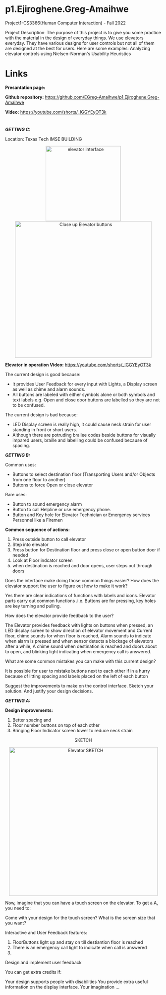 # p1.Ejiroghene.Greg-Amaihwe
Project1-CS3366(Human Computer Interaction) - Fall 2022

Project Description:
The purpose of this project is to give you some practice with the material in the design of everyday things.
We use elevators everyday. They have various designs for user controls but not all of them are designed at the best for users. Here are some examples: Analyzing elevator controls using Nielsen-Norman's Usability Heuristics

# Links

__Presantation page:__ 

__Github repository:__ https://github.com/EGreg-Amaihwe/p1.Ejiroghene.Greg-Amaihwe

__Video:__ https://youtube.com/shorts/_IGGYEyOT3k




#

***GETTING C:***

Location: Texas Tech IMSE BUILDING 

<p align="center">
<img width="242" alt="elevator interface" src="https://user-images.githubusercontent.com/114527383/192911667-9ada211f-7a39-4b31-8e7e-def40e3edf1a.png">              <img width="440" alt="Close up Elevator buttons" src="https://user-images.githubusercontent.com/114527383/192912020-f4230b61-7781-420a-a29a-b3297bb869ec.png">
</p>



__Elevator in operation Video:__ https://youtube.com/shorts/_IGGYEyOT3k

The current design is good because:
- It provides User Feedback for every input with Lights, a Display screen as well as chime and alarm sounds.
- All buttons are labeled with either symbols alone or both symbols and text labels e.g. Open and close door buttons are labelled so they are not to be confused.

The current design is bad because:
- LED Display screen is really high, it could cause neck strain for user standing in front or short users.  
- Although there are potruding brailee codes beside buttons for visually impared users, braille and labelling could be confused because of spacing.





***GETTING B:***

Common uses:
- Buttons to select destination floor (Transporting Users and/or Objects from one floor to another)
- Buttons to force Open or close elevator 

Rare uses:
- Button to sound emergency alarm
- Button to call Helpline or use emergency phone. 
- Button and Key hole for Elevator Technician or Emergency services Personnel like a Firemen


__Common sequence of actions:__

1. Press outside button to call elevator
2. Step into elevator 
3. Press button for Destination floor and press close or open button door if needed
4. Look at Floor indcator screen
5. when destination is reached and door opens, user steps out through doors

Does the interface make doing those common things easier? How does the elevator support the user to figure out how to make it work?

Yes there are clear indications of functions with labels and icons. Elevator parts carry out common functions .i.e. Buttons are for pressing, key holes are key turning and pulling.

How does the elevator provide feedback to the user?

The Elevator provides feedback with lights on buttons when pressed, an LED display screen to show direction of elevator movement and Current floor, chime sounds for when floor is reached, Alarm sounds to indicate when alarm is pressed and when sensor detects a blockage of elevators after a while, A chime sound when destination is reached and doors about to open, and blinking light indicating when emergency call is answered. 

What are some common mistakes you can make with this current design?

It is possible for user to mistake buttons next to each other if in a hurry because of litting spacing and labels placed on the left of each button

Suggest the improvements to make on the control interface. Sketch your solution. And justify your design decisions.




***GETTING A:***

__Design improvements:__

1. Better spacing and 
2. Floor number buttons on top of each other
3. Bringing Floor Indicator screen lower to reduce neck strain

<p align="center">
SKETCH
</p>


<p align="center">
<img width="479" alt="Elevator SKETCH" src="https://user-images.githubusercontent.com/114527383/192914672-f7ccae56-297d-4454-b968-565435b3df6b.png">
</p>




Now, imagine that you can have a touch screen on the elevator. To get a A, you need to:

Come with your design for the touch screen? What is the screen size that you want?

Interactive and User Feedback features:

1. FloorButtons light up and stay on till destiantion floor is reached
2. There is an emergency call light to indicate when call is answered
3. 

Design and implement user feedback



You can get extra credits if:

Your design supports people with disabilities
You provide extra useful information on the display interface.
Your imagination ...
